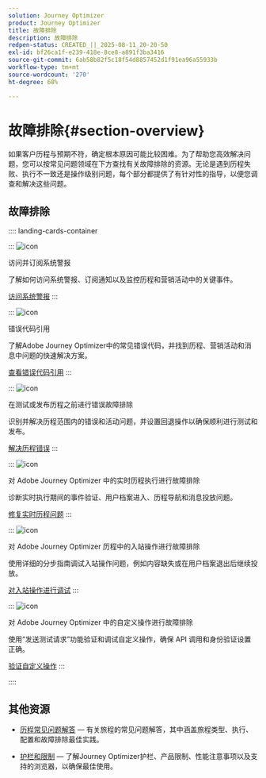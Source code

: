```yaml
---
solution: Journey Optimizer
product: Journey Optimizer
title: 故障排除
description: 故障排除
redpen-status: CREATED_||_2025-08-11_20-20-50
exl-id: bf26ca1f-e239-418e-8ce8-a891f3ba3416
source-git-commit: 6ab58b82f5c18f54d8857452d1f91ea96a55933b
workflow-type: tm+mt
source-wordcount: '270'
ht-degree: 68%

---
```


# 故障排除{#section-overview}

如果客户历程与预期不符，确定根本原因可能比较困难。为了帮助您高效解决问题，您可以按常见问题领域在下方查找有关故障排除的资源。无论是遇到历程失败、执行不一致还是操作级别问题，每个部分都提供了有针对性的指导，以便您调查和解决这些问题。

## 故障排除

:::: landing-cards-container

:::
![icon](https://cdn.experienceleague.adobe.com/icons/bell.svg?lang=zh-Hans)

访问并订阅系统警报

了解如何访问系统警报、订阅通知以及监控历程和营销活动中的关键事件。

[访问系统警报](../using/reports/alerts.md)
:::

:::
![icon](https://cdn.experienceleague.adobe.com/icons/book.svg?lang=zh-Hans)

错误代码引用

了解Adobe Journey Optimizer中的常见错误代码，并找到历程、营销活动和消息中问题的快速解决方案。

[查看错误代码引用](../using/building-journeys/error-codes-reference.md)
:::

:::
![icon](https://cdn.experienceleague.adobe.com/icons/list-check.svg?lang=zh-Hans)

在测试或发布历程之前进行错误故障排除

识别并解决历程范围内的错误和活动问题，并设置回退操作以确保顺利进行测试和发布。

[解决历程错误](../using/building-journeys/troubleshooting.md)
:::

:::
![icon](https://cdn.experienceleague.adobe.com/icons/code-branch.svg?lang=zh-Hans)

对 Adobe Journey Optimizer 中的实时历程执行进行故障排除

诊断实时执行期间的事件验证、用户档案进入、历程导航和消息投放问题。

[修复实时历程问题](../using/building-journeys/troubleshooting-execution.md)
:::

:::
![icon](https://cdn.experienceleague.adobe.com/icons/puzzle-piece.svg?lang=zh-Hans)

对 Adobe Journey Optimizer 历程中的入站操作进行故障排除

使用详细的分步指南调试入站操作问题，例如内容缺失或在用户档案退出后继续投放。

[对入站操作进行调试](../using/building-journeys/troubleshooting-inbound.md)
:::

:::
![icon](https://cdn.experienceleague.adobe.com/icons/gear.svg?lang=zh-Hans)

对 Adobe Journey Optimizer 中的自定义操作进行故障排除

使用“发送测试请求”功能验证和调试自定义操作，确保 API 调用和身份验证设置正确。

[验证自定义操作](../using/action/troubleshoot-custom-action.md)
:::

::::

## 其他资源

* [历程常见问题解答](../using/building-journeys/journey-faq.md) — 有关旅程的常见问题解答，其中涵盖旅程类型、执行、配置和故障排除最佳实践。

* [护栏和限制](../using/start/guardrails.md) — 了解Journey Optimizer护栏、产品限制、性能注意事项以及支持的浏览器，以确保最佳使用。
